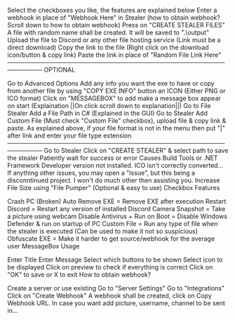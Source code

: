 Select the checkboxes you like, the features are explained below Enter a webhook in place of "Webhook Here" in Stealer (how to obtain webhook? Scroll down to how to obtain webhook) Press on "CREATE STEALER FILES" A file with random name shall be created. It will be saved to ".\output" Upload the file to Discord or any other file hosting service (Link must be a direct download) Copy the link to the file (Right click on the download icon/button & copy link) Paste the link in place of "Random File Link Here" ────────────────────────────────────────────────────────── OPTIONAL

Go to Advanced Options Add any info you want the exe to have or copy from another file by using "COPY EXE INFO" button an ICON (Either PNG or ICO format) Click on "MESSAGEBOX" to add make a message box appear on start (Explaination ||On click scroll down to explanation||) Go to File Stealer Add a File Path in C# (Explained in the GUI) Go to Stealer Add Custom File (Must check "Custom File" checkbox), upload file & copy link & paste. As explained above, if your file format is not in the menu then put "|" after link and enter your file type extension ────────────────────────────────────────────────────────── Go to Stealer Click on "CREATE STEALER" & select path to save the stealer Patiently wait for success or error Causes Build Tools or .NET Framework Developer version not installed. ICO isn't correctly converted... If anything other issues, you may open a "Issue", but this being a disconntinued project. I won't do much other then assisting you. Increase File Size using "File Pumper" (Optional & easy to use) Checkbox Features

Crash PC (Broken) Auto Remove EXE = Remove EXE after execution Restart Discord = Restart any version of installed Discord Camera Snapshot = Take a picture using webcam Disable Antivirus + Run on Boot = Disable Windows Defender & run on startup of PC Custom File = Run any type of file when the stealer is executed (Can be used to make it not so suspicious) Obfuscate EXE = Make it harder to get source/webhook for the average user MessageBox Usage

Enter Title Enter Message Select which buttons to be shown Select icon to be displayed Click on preview to check if everything is correct Click on "OK" to save or X to exit How to obtain webhook?

Create a server or use existing Go to "Server Settings" Go to "Integrations" Click on "Create Webhook" A webhook shall be created, click on Copy Webhook URL. In case you want add picture, username, channel to be sent in...
